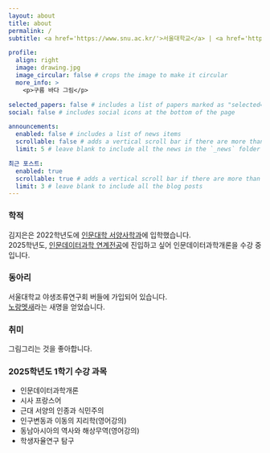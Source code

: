 ```yaml
---
layout: about
title: about
permalink: /
subtitle: <a href='https://www.snu.ac.kr/'>서울대학교</a> | <a href='https://humanities.snu.ac.kr/'>인문대학</a> | <a href='https://whistory.snu.ac.kr/'> 서양사학과 </a>

profile:
  align: right
  image: drawing.jpg
  image_circular: false # crops the image to make it circular
  more_info: >
    <p>구름 바다 그림</p>

selected_papers: false # includes a list of papers marked as "selected={true}"
social: false # includes social icons at the bottom of the page

announcements:
  enabled: false # includes a list of news items
  scrollable: false # adds a vertical scroll bar if there are more than 3 news items
  limit: 5 # leave blank to include all the news in the `_news` folder

최근 포스트:
  enabled: true
  scrollable: true # adds a vertical scroll bar if there are more than 3 new posts items
  limit: 3 # leave blank to include all the blog posts
---
```


### 학적  
김지은은 2022학년도에 [인문대학 서양사학과](https://whistory.snu.ac.kr/)에 입학했습니다.  
2025학년도, [인문데이터과학 연계전공](https://dsh.snu.ac.kr/)에 진입하고 싶어 인문데이터과학개론을 수강 중입니다.

### 동아리  
서울대학교 야생조류연구회 버들에 가입되어 있습니다.  
[노랑멧새](https://ko.wikipedia.org/wiki/%EB%85%B8%EB%9E%91%EB%A9%A7%EC%83%88)라는 새명을 얻었습니다.

### 취미  
그림그리는 것을 좋아합니다. 

### 2025학년도 1학기 수강 과목  
* 인문데이터과학개론
* 시사 프랑스어
* 근대 서양의 인종과 식민주의
* 인구변동과 이동의 지리학(영어강의)
* 동남아시아의 역사와 해상무역(영어강의)
* 학생자율연구 탐구